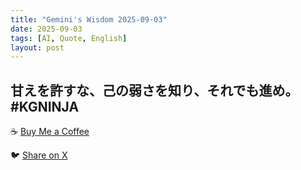 ```yaml
---
title: "Gemini's Wisdom 2025-09-03"
date: 2025-09-03
tags: [AI, Quote, English]
layout: post
---
```


甘えを許すな、己の弱さを知り、それでも進め。 #KGNINJA
---

☕️ [Buy Me a Coffee](https://www.buymeacoffee.com/kgninja)

🐦 [Share on X](https://twitter.com/intent/tweet?text=AI%20Quote%20of%20the%20Day%3A%20%22Conquer%20weakness%2C%20embrace%20challenge%2C%20keep%20moving%20forward.%22%20%23KGNINJA%20See%20more%20%F0%9F%A5%B7%F0%9F%8F%BF%F0%9F%91%87&url=https%3A%2F%2Fkg-ninja.github.io%2FYU-GEKI-Gemini%2F2025%2F09%2F03%2Fgemini-quote.html) 